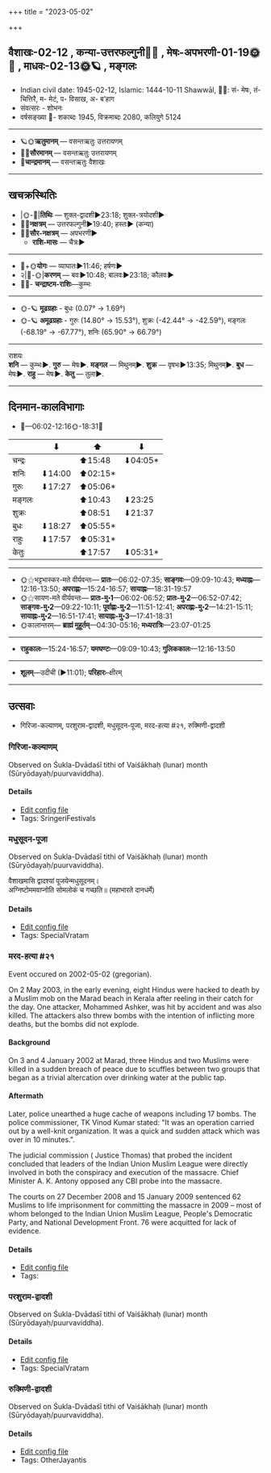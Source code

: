 +++
title = "2023-05-02"

+++
## वैशाखः-02-12  ,  कन्या-उत्तरफल्गुनी🌛🌌  ,  मेषः-अपभरणी-01-19🌞🌌  ,  माधवः-02-13🌞🪐  ,  मङ्गलः
- Indian civil date: 1945-02-12, Islamic: 1444-10-11 Shawwāl, 🌌🌞: सं- मेषः, तं- चित्तिरै, म- मेटं, प- विसाख, अ- ब’हाग
- संवत्सरः - शोभनः
- वर्षसङ्ख्या 🌛- शकाब्दः 1945, विक्रमाब्दः 2080, कलियुगे 5124
___________________
- 🪐🌞**ऋतुमानम्** — वसन्तऋतुः उत्तरायणम्
- 🌌🌞**सौरमानम्** — वसन्तऋतुः उत्तरायणम्
- 🌛**चान्द्रमानम्** — वसन्तऋतुः वैशाखः
___________________


## खचक्रस्थितिः
- |🌞-🌛|**तिथिः** — शुक्ल-द्वादशी►23:18; शुक्ल-त्रयोदशी►  
- 🌌🌛**नक्षत्रम्** — उत्तरफल्गुनी►19:40; हस्तः► (कन्या)  
- 🌌🌞**सौर-नक्षत्रम्** — अपभरणी►  
  - **राशि-मासः** — चैत्रः► 
___________________
- 🌛+🌞**योगः** — व्याघातः►11:46; हर्षणः►  
- २|🌛-🌞|**करणम्** — बवः►10:48; बालवः►23:18; कौलवः►  
- 🌌🌛- **चन्द्राष्टम-राशिः**—कुम्भः  
___________________
- 🌞-🪐 **मूढग्रहाः** - बुधः (0.07° → 1.69°)
- 🌞-🪐 **अमूढग्रहाः** - गुरुः (14.80° → 15.53°), शुक्रः (-42.44° → -42.59°), मङ्गलः (-68.19° → -67.77°), शनिः (65.90° → 66.79°)
___________________
राशयः  
**शनि** — कुम्भः►. **गुरु** — मेषः►. **मङ्गल** — मिथुनम्►. **शुक्र** — वृषभः►13:35; मिथुनम्►. **बुध** — मेषः►. **राहु** — मेषः►. **केतु** — तुला►. 
___________________


## दिनमान-कालविभागाः
- 🌅—06:02-12:16🌞-18:31🌇  

|      |⬇     |⬆     |⬇     |
|------|-----|-----|------|
|चन्द्रः|     |⬆15:48 |⬇04:05*|
|शनिः   |⬇14:00 |⬆02:15*|     |
|गुरुः  |⬇17:27 |⬆05:06*|     |
|मङ्गलः |     |⬆10:43 |⬇23:25 |
|शुक्रः |     |⬆08:51 |⬇21:37 |
|बुधः   |⬇18:27 |⬆05:55*|     |
|राहुः  |⬇17:57 |⬆05:31*|     |
|केतुः  |     |⬆17:57 |⬇05:31*|
___________________
- 🌞⚝भट्टभास्कर-मते वीर्यवन्तः— **प्रातः**—06:02-07:35; **साङ्गवः**—09:09-10:43; **मध्याह्नः**—12:16-13:50; **अपराह्णः**—15:24-16:57; **सायाह्नः**—18:31-19:57  
- 🌞⚝सायण-मते वीर्यवन्तः— **प्रातः-मु॰1**—06:02-06:52; **प्रातः-मु॰2**—06:52-07:42; **साङ्गवः-मु॰2**—09:22-10:11; **पूर्वाह्णः-मु॰2**—11:51-12:41; **अपराह्णः-मु॰2**—14:21-15:11; **सायाह्नः-मु॰2**—16:51-17:41; **सायाह्नः-मु॰3**—17:41-18:31  
- 🌞कालान्तरम्— **ब्राह्मं मुहूर्तम्**—04:30-05:16; **मध्यरात्रिः**—23:07-01:25  
___________________
- **राहुकालः**—15:24-16:57; **यमघण्टः**—09:09-10:43; **गुलिककालः**—12:16-13:50  
___________________
- **शूलम्**—उदीची (►11:01); **परिहारः**–क्षीरम्  
___________________

## उत्सवाः
- गिरिजा-कल्याणम्, परशुराम-द्वादशी, मधुसूदन-पूजा, मरद-हत्या #२१, रुक्मिणी-द्वादशी
### गिरिजा-कल्याणम्

Observed on Śukla-Dvādaśī tithi of Vaiśākhaḥ (lunar) month (Sūryōdayaḥ/puurvaviddha). 



#### Details
- [Edit config file](https://github.com/jyotisham/adyatithi/blob/master/devatA/umA/lunar_month/tithi/02/12/girijA-kalyANam.toml)
- Tags: SringeriFestivals


### मधुसूदन-पूजा

Observed on Śukla-Dvādaśī tithi of Vaiśākhaḥ (lunar) month (Sūryōdayaḥ/puurvaviddha). 

वैशाखमासि द्वादश्यां पूजयेन्मधुसूदनम्।  
अग्निष्टोममवाप्नोति सोमलोकं च गच्छति॥ (महाभारते दानधर्मे)



#### Details
- [Edit config file](https://github.com/jyotisham/adyatithi/blob/master/devatA/vaiShNava/lunar_month/tithi/02/12/madhusUdana-pUjA.toml)
- Tags: SpecialVratam


### मरद-हत्या #२१

Event occured on 2002-05-02 (gregorian). 

On 2 May 2003, in the early evening, eight Hindus were hacked to death by a Muslim mob on the Marad beach in Kerala after reeling in their catch for the day. One attacker, Mohammed Ashker, was hit by accident and was also killed. The attackers also threw bombs with the intention of inflicting more deaths, but the bombs did not explode.

#### Background
On 3 and 4 January 2002 at Marad, three Hindus and two Muslims were killed in a sudden breach of peace due to scuffles between two groups that began as a trivial altercation over drinking water at the public tap.

#### Aftermath
Later, police unearthed a huge cache of weapons including 17 bombs. The police commissioner, TK Vinod Kumar stated: "It was an operation carried out by a well-knit organization. It was a quick and sudden attack which was over in 10 minutes.". 

The judicial commission ( Justice Thomas) that probed the incident concluded that leaders of the Indian Union Muslim League were directly involved in both the conspiracy and execution of the massacre. Chief Minister A. K. Antony opposed any CBI probe into the massacre.
 
The courts on 27 December 2008 and 15 January 2009 sentenced 62 Muslims to life imprisonment for committing the massacre in 2009 – most of whom belonged to the Indian Union Muslim League, People's Democratic Party, and National Development Front. 76 were acquitted for lack of evidence.

#### Details
- [Edit config file](https://github.com/jyotisham/adyatithi/blob/master/mahApuruSha/xatra-later/gregorian/day/05/02/marad-massacre.toml)
- Tags: 


### परशुराम-द्वादशी

Observed on Śukla-Dvādaśī tithi of Vaiśākhaḥ (lunar) month (Sūryōdayaḥ/puurvaviddha). 



#### Details
- [Edit config file](https://github.com/jyotisham/adyatithi/blob/master/devatA/vaiShNava/lunar_month/tithi/02/12/parazurAma-dvAdazI.toml)
- Tags: SpecialVratam


### रुक्मिणी-द्वादशी

Observed on Śukla-Dvādaśī tithi of Vaiśākhaḥ (lunar) month (Sūryōdayaḥ/puurvaviddha). 



#### Details
- [Edit config file](https://github.com/jyotisham/adyatithi/blob/master/devatA/lakShmI/lunar_month/tithi/02/12/rukmiNI-dvAdazI.toml)
- Tags: OtherJayantis


